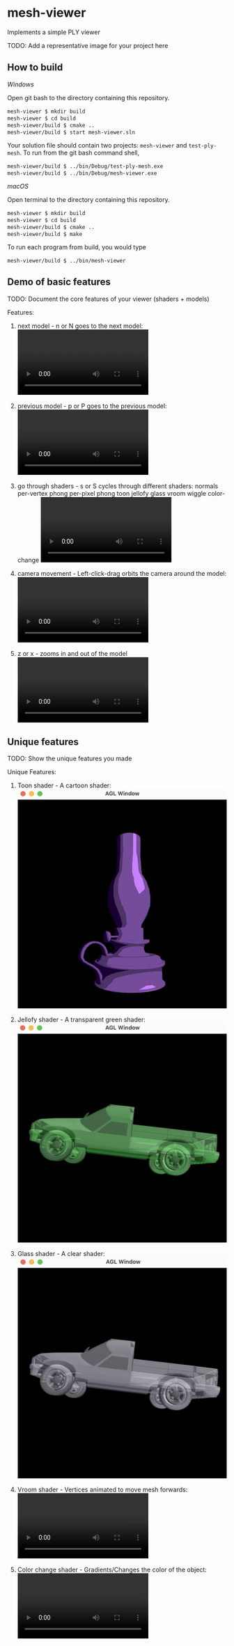 # mesh-viewer

Implements a simple PLY viewer

TODO: Add a representative image for your project here

## How to build

*Windows*

Open git bash to the directory containing this repository.

```
mesh-viewer $ mkdir build
mesh-viewer $ cd build
mesh-viewer/build $ cmake ..
mesh-viewer/build $ start mesh-viewer.sln
```

Your solution file should contain two projects: `mesh-viewer` and `test-ply-mesh`.
To run from the git bash command shell, 

```
mesh-viewer/build $ ../bin/Debug/test-ply-mesh.exe
mesh-viewer/build $ ../bin/Debug/mesh-viewer.exe
```

*macOS*

Open terminal to the directory containing this repository.

```
mesh-viewer $ mkdir build
mesh-viewer $ cd build
mesh-viewer/build $ cmake ..
mesh-viewer/build $ make
```

To run each program from build, you would type

```
mesh-viewer/build $ ../bin/mesh-viewer
```

## Demo of basic features

TODO: Document the core features of your viewer (shaders + models)

Features:
1. next model - n or N goes to the next model:
![Video_1](https://user-images.githubusercontent.com/98035309/228309226-be780d20-aa25-4262-bf36-4a2ed069d759.mov)

2. previous model - p or P goes to the previous model:
![Video_2](https://user-images.githubusercontent.com/98035309/228310120-373e2d19-2a21-452a-8715-2251733ae77e.mov)

3. go through shaders - s or S cycles through different shaders:
    normals
    per-vertex phong
    per-pixel phong
    toon
    jellofy
    glass
    vroom
    wiggle
    color-change
![Video_3](https://user-images.githubusercontent.com/98035309/228310332-d812e7d8-b48e-426c-b862-ef0cfbe23b54.mov)

4. camera movement - Left-click-drag orbits the camera around the model:
![Video_4](https://user-images.githubusercontent.com/98035309/228310430-acfbacce-b6f9-47cc-a138-f85401cbddbc.mov)

5. z or x - zooms in and out of the model
![Video_5](https://user-images.githubusercontent.com/98035309/228310508-1f361b28-6bd0-45fc-89e3-736b2546fc08.mov)

## Unique features 

TODO: Show the unique features you made

Unique Features:
1. Toon shader - A cartoon shader:
![Image_1](videos/toon.png)

2. Jellofy shader - A transparent green shader:
![Image_2](videos/jello.png)

3. Glass shader - A clear shader:
![Image_3](videos/glass.png)

4. Vroom shader - Vertices animated to move mesh forwards:
![Video_6](https://user-images.githubusercontent.com/98035309/228310655-1c89c157-9766-408d-b5cb-30dc77b01fc0.mov)

5. Color change shader - Gradients/Changes the color of the object:
![Video_7](https://user-images.githubusercontent.com/98035309/228310749-17aa4e58-e4a6-4abb-b9ea-db804233e8d1.mov)
